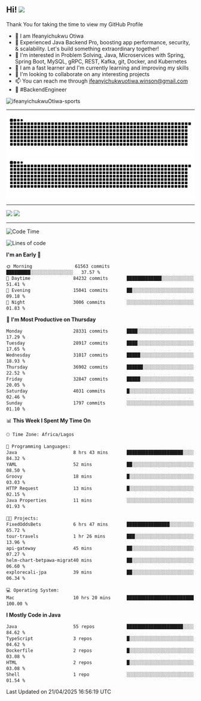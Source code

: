 <!-- BLOG-POST-LIST:START --><!-- BLOG-POST-LIST:END -->

## Hi! <img src="https://media.giphy.com/media/hvRJCLFzcasrR4ia7z/giphy.gif" width="4%"> 

Thank You for taking the time to view my GitHub Profile

- 👋 I am Ifeanyichukwu Otiwa
- 🚀 Experienced Java Backend Pro, boosting app performance, security, & scalability. Let's build something extraordinary together!
- 👀 I'm interested in Problem Solving, Java, Microservices with Spring, Spring Boot, MySQL, gRPC, REST, Kafka, git, Docker, and Kubernetes
- 🌱 I am a fast learner and I'm currently learning and improving my skills
- 💞️ I'm looking to collaborate on any interesting projects
- 📫 You can reach me through ifeanyichukwuotiwa.winson@gmail.com
- 🚀 #BackendEngineer

<p align="left" marginTop="10px"> <img src="https://komarev.com/ghpvc/?username=ifeanyichukwuOtiwa-sports&label=Profile%20views&color=0e75b6&style=for-the-badge" alt="ifeanyichukwuOtiwa-sports" /> </p>

***

<!--🐍📈SNAKEGRAPH / 🌐WEBSITE: https://github.com/Platane/snk -->
![github contribution grid snake animation](https://raw.githubusercontent.com/ifeanyichukwuOtiwa-sports/ifeanyichukwuOtiwa-sports/output/github-contribution-grid-snake-dark.svg#gh-dark-mode-only)![github contribution grid snake animation](https://raw.githubusercontent.com/ifeanyichukwuOtiwa-sports/ifeanyichukwuOtiwa-sports/output/github-contribution-grid-snake.svg#gh-light-mode-only)

***

<p float="left">
  <img float="left" src="https://github-readme-stats.vercel.app/api?username=ifeanyichukwuOtiwa-sports&count_private=true&include_all_commits=true&theme=react&show_icons=true" />
  <img float="right" src="https://github-readme-stats.vercel.app/api/top-langs/?username=ifeanyichukwuOtiwa-sports&layout=compact&show_icons=true&theme=react" /> 
</p>

***



<!--START_SECTION:waka-->
![Code Time](http://img.shields.io/badge/Code%20Time-3%2C629%20hrs%2020%20mins-blue)

![Lines of code](https://img.shields.io/badge/From%20Hello%20World%20I%27ve%20Written-46.2%20million%20lines%20of%20code-blue)

**I'm an Early 🐤** 

```text
🌞 Morning                61563 commits       █████████░░░░░░░░░░░░░░░░   37.57 % 
🌆 Daytime                84232 commits       █████████████░░░░░░░░░░░░   51.41 % 
🌃 Evening                15041 commits       ██░░░░░░░░░░░░░░░░░░░░░░░   09.18 % 
🌙 Night                  3006 commits        ░░░░░░░░░░░░░░░░░░░░░░░░░   01.83 % 
```
📅 **I'm Most Productive on Thursday** 

```text
Monday                   28331 commits       ████░░░░░░░░░░░░░░░░░░░░░   17.29 % 
Tuesday                  28917 commits       ████░░░░░░░░░░░░░░░░░░░░░   17.65 % 
Wednesday                31017 commits       █████░░░░░░░░░░░░░░░░░░░░   18.93 % 
Thursday                 36902 commits       ██████░░░░░░░░░░░░░░░░░░░   22.52 % 
Friday                   32847 commits       █████░░░░░░░░░░░░░░░░░░░░   20.05 % 
Saturday                 4031 commits        █░░░░░░░░░░░░░░░░░░░░░░░░   02.46 % 
Sunday                   1797 commits        ░░░░░░░░░░░░░░░░░░░░░░░░░   01.10 % 
```


📊 **This Week I Spent My Time On** 

```text
🕑︎ Time Zone: Africa/Lagos

💬 Programming Languages: 
Java                     8 hrs 43 mins       █████████████████████░░░░   84.32 % 
YAML                     52 mins             ██░░░░░░░░░░░░░░░░░░░░░░░   08.50 % 
Groovy                   18 mins             █░░░░░░░░░░░░░░░░░░░░░░░░   03.03 % 
HTTP Request             13 mins             █░░░░░░░░░░░░░░░░░░░░░░░░   02.15 % 
Java Properties          11 mins             ░░░░░░░░░░░░░░░░░░░░░░░░░   01.93 % 

🐱‍💻 Projects: 
FixedOddsBets            6 hrs 47 mins       ████████████████░░░░░░░░░   65.72 % 
tour-travels             1 hr 26 mins        ███░░░░░░░░░░░░░░░░░░░░░░   13.96 % 
api-gateway              45 mins             ██░░░░░░░░░░░░░░░░░░░░░░░   07.27 % 
helm-chart-betpawa-migrat40 mins             ██░░░░░░░░░░░░░░░░░░░░░░░   06.60 % 
explorecali-jpa          39 mins             ██░░░░░░░░░░░░░░░░░░░░░░░   06.34 % 

💻 Operating System: 
Mac                      10 hrs 20 mins      █████████████████████████   100.00 % 
```

**I Mostly Code in Java** 

```text
Java                     55 repos            █████████████████████░░░░   84.62 % 
TypeScript               3 repos             █░░░░░░░░░░░░░░░░░░░░░░░░   04.62 % 
Dockerfile               2 repos             █░░░░░░░░░░░░░░░░░░░░░░░░   03.08 % 
HTML                     2 repos             █░░░░░░░░░░░░░░░░░░░░░░░░   03.08 % 
Shell                    1 repo              ░░░░░░░░░░░░░░░░░░░░░░░░░   01.54 % 
```




 Last Updated on 21/04/2025 16:56:19 UTC
<!--END_SECTION:waka-->

<!--
<p align="center">
![trophy](https://github-profile-trophy.vercel.app/?username=ifeanyichukwuOtiwa-sports&theme=onedark) (https://github.com/ryo-ma/github-profile-trophy)
</p>
-->

<!---
ifeanyi-otiwa/ifeanyi-otiwa is a ✨ special ✨ repository because its `README.md` (this file) appears on your GitHub profile.
You can click the Preview link to take a look at your changes.
--->
